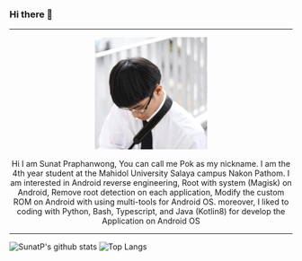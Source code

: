 ### Hi there 👋
---

<p align="center">
<img src="https://raw.githubusercontent.com/SunatP/sunatp/main/img/profile.jpeg" width="200" height="200">
</p>

<p align="center"> Hi I am Sunat Praphanwong, You can call me Pok as my nickname. I am the 4th year student at the Mahidol University Salaya campus Nakon Pathom. I am interested in Android reverse engineering, Root with system (Magisk) on Android, Remove root detection on each application, Modify the custom ROM on Android with using multi-tools for Android OS. moreover, I liked to coding with Python, Bash, Typescript, and Java (Kotlin8) for develop the Application on Android OS </p>


---
![SunatP's github stats](https://github-readme-stats.vercel.app/api?username=SunatP&show_icons=true&theme=vue-dark)
![Top Langs](https://github-readme-stats.vercel.app/api/top-langs/?username=SunatP&layout=compact&theme=vue-dark)
<!--
**SunatP/sunatp** is a ✨ _special_ ✨ repository because its `README.md` (this file) appears on your GitHub profile.

Here are some ideas to get you started:

- 🔭 I’m currently working on ...
- 🌱 I’m currently learning ...
- 👯 I’m looking to collaborate on ...
- 🤔 I’m looking for help with ...
- 💬 Ask me about ...
- 📫 How to reach me: ...
- 😄 Pronouns: ...
- ⚡ Fun fact: ...
-->
